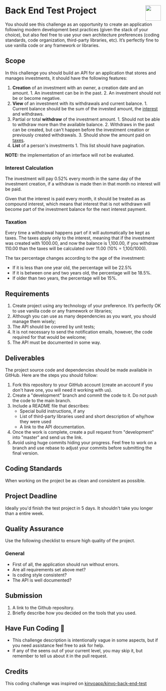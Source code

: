 # Back End Test Project <img src="https://coderockr.com/assets/images/coderockr.svg" align="right" height="50px" />

You should see this challenge as an opportunity to create an application following modern development best practices (given the stack of your choice), but also feel free to use your own architecture preferences (coding standards, code organization, third-party libraries, etc). It’s perfectly fine to use vanilla code or any framework or libraries.

## Scope

In this challenge you should build an API for an application that stores and manages investments, it should have the following features:

  1. __Creation__ of an investment with an owner, a creation date and an amount.
    1. An investment can be in the past.
    2. An investment should not be or become negative.
  2. __View__ of an investment with its withdrawals and current balance.
    1. Current balance should be the sum of the invested amount, the [interest] and withdraws.
  3. Partial or total __withdraw__ of the investment amount.
    1. Should not be able to withdraw more than the available balance.
    2. Withdraws in the past can be created, but can't happen before the investment creation or previously created withdrawals.
    3. Should show the amount paid on [taxes].
  4. __List__ of a person's investments
    1. This list should have pagination.

__NOTE:__ the implementation of an interface will not be evaluated.

### Interest Calculation

The investment will pay 0.52% every month in the same day of the investment creation, if a withdraw is made then in that month no interest will be paid.

Given that the interest is paid every month, it should be treated as as compound interest, which means that interest that is not withdrawn will become part of the investment balance for the next interest payment.

### Taxation

Every time a withdrawal happens part of it will automatically be kept as taxes.
The taxes apply only to the interest, meaning that if the investment was created with 1000.00, and now the balance is 1,100.00, if you withdraw 110.00 than the taxes will be calculated over 11.00 (10% = 1,100/1000).

The tax percentage changes according to the age of the investment:
* If it is less than one year old, the percentage will be 22.5%
* If it is between one and two years old, the percentage will be 18.5%.
* If older than two years, the percentage will be 15%.

## Requirements
1. Create project using any technology of your preference. It’s perfectly OK to use vanilla code or any framework or libraries;
2. Although you can use as many dependencies as you want, you should manage them wisely;
3. The API should be covered by unit tests;
4. It is not necessary to send the notification emails, however, the code required for that would be welcome;
5. The API must be documented in some way.

## Deliverables
The project source code and dependencies should be made available in GitHub. Here are the steps you should follow:
1. Fork this repository to your GitHub account (create an account if you don't have one, you will need it working with us).
2. Create a "development" branch and commit the code to it. Do not push the code to the main branch.
3. Include a README file that describes:
    - Special build instructions, if any
    - List of third-party libraries used and short description of why/how they were used
    - A link to the API documentation.
4. Once the work is complete, create a pull request from "development" into "master" and send us the link.
5. Avoid using huge commits hiding your progress. Feel free to work on a branch and use rebase to adjust your commits before submitting the final version.

## Coding Standards
When working on the project be as clean and consistent as possible.

## Project Deadline
Ideally you'd finish the test project in 5 days. It shouldn't take you longer than a entire week.

## Quality Assurance
Use the following checklist to ensure high quality of the project.

### General
- First of all, the application should run without errors.
- Are all requirements set above met?
- Is coding style consistent?
- The API is well documented?

## Submission
1. A link to the Github repository.
2. Briefly describe how you decided on the tools that you used.

## Have Fun Coding 🤘
- This challenge description is intentionally vague in some aspects, but if you need assistance feel free to ask for help.
- If any of the seens out of your current level, you may skip it, but remember to tell us about it in the pull request.

## Credits

This coding challenge was inspired on [kinvoapp/kinvo-back-end-test](https://github.com/kinvoapp/kinvo-back-end-test/blob/2f17d713de739e309d17a1a74a82c3fd0e66d128/README.md)

[taxes]: #taxation
[interest]: #interest-calculation
